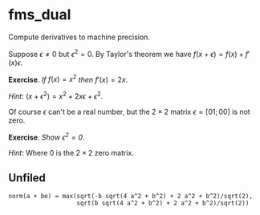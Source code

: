# fms_dual

Compute derivatives to machine precision.

Suppose $\epsilon \not= 0$ but $\epsilon^2 = 0$.
By Taylor's theorem we have $f(x + \epsilon) = f(x) + f'(x) \epsilon$.

__Exercise__. _If_ $f(x) = x^2$ _then_ $f'(x) = 2x$.

_Hint_: $(x + \epsilon^2) = x^2 + 2x\epsilon + \epsilon^2$.

Of course $\epsilon$ can't be a real number, but the $2\times 2$
matrix $\epsilon = [0 1; 0 0]$ is not zero.

__Exercise__. _Show $\epsilon^2 = 0$_.

_Hint_: Where $0$ is the $2\times 2$ zero matrix.

## Unfiled

```
norm(a + be) = max(sqrt(-b sqrt(4 a^2 + b^2) + 2 a^2 + b^2)/sqrt(2),
                   sqrt(b sqrt(4 a^2 + b^2) + 2 a^2 + b^2)/sqrt(2))
```